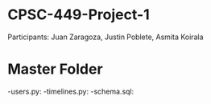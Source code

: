 # CPSC-449-Project-1
  Participants: Juan Zaragoza, Justin Poblete, Asmita Koirala
# Master Folder
  -users.py: 
  -timelines.py: 
  -schema.sql: 
